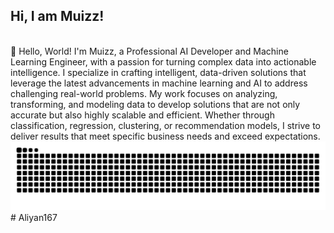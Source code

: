 ## Hi, I am Muizz!

</br>
👋 Hello, World!
I'm Muizz, a Professional AI Developer and Machine Learning Engineer, with a passion for turning complex data into actionable intelligence. I specialize in crafting intelligent, data-driven solutions that leverage the latest advancements in machine learning and AI to address challenging real-world problems. My work focuses on analyzing, transforming, and modeling data to develop solutions that are not only accurate but also highly scalable and efficient. Whether through classification, regression, clustering, or recommendation models, I strive to deliver results that meet specific business needs and exceed expectations.

<img src="https://raw.githubusercontent.com/Aliyan167/Aliyan167/output/github-contribution-grid-snake-dark.svg" alt="Snake animation" />

</div>
#   A l i y a n 1 6 7 
 
 